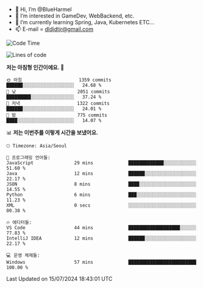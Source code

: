 - 👋 Hi, I’m @BlueHarmel
- 👀 I’m interested in GameDev, WebBackend, etc.
- 🌱 I’m currently learning Spring, Java, Kubernetes ETC...
- 📫 E-mail = dldjdtjr@gmail.com
  <!--START_SECTION:waka-->
![Code Time](http://img.shields.io/badge/Code%20Time-653%20hrs%2013%20mins-blue)

![Lines of code](https://img.shields.io/badge/%EC%A0%80%EB%8A%94%20%EC%97%AC%ED%83%9C%EA%B9%8C%EC%A7%80%20-46.4%20million%20%EC%A4%84%EC%9D%98%20%EC%BD%94%EB%93%9C%EB%A5%BC%20%EC%9E%91%EC%84%B1%ED%96%88%EC%96%B4%EC%9A%94.-blue)

**저는 아침형 인간이에요. 🐤** 

```text
🌞 아침                     1359 commits        ██████░░░░░░░░░░░░░░░░░░░   24.68 % 
🌆 낮　                     2051 commits        █████████░░░░░░░░░░░░░░░░   37.24 % 
🌃 저녁                     1322 commits        ██████░░░░░░░░░░░░░░░░░░░   24.01 % 
🌙 밤　                     775 commits         ████░░░░░░░░░░░░░░░░░░░░░   14.07 % 
```


📊 **저는 이번주를 이렇게 시간을 보냈어요.** 

```text
🕑︎ Timezone: Asia/Seoul

💬 프로그래밍 언어들: 
JavaScript               29 mins             █████████████░░░░░░░░░░░░   51.60 % 
Java                     12 mins             ██████░░░░░░░░░░░░░░░░░░░   22.17 % 
JSON                     8 mins              ████░░░░░░░░░░░░░░░░░░░░░   14.55 % 
Python                   6 mins              ███░░░░░░░░░░░░░░░░░░░░░░   11.23 % 
XML                      0 secs              ░░░░░░░░░░░░░░░░░░░░░░░░░   00.38 % 

🔥 에디터들: 
VS Code                  44 mins             ███████████████████░░░░░░   77.83 % 
IntelliJ IDEA            12 mins             ██████░░░░░░░░░░░░░░░░░░░   22.17 % 

💻 운영 체제들: 
Windows                  57 mins             █████████████████████████   100.00 % 
```


 Last Updated on 15/07/2024 18:43:01 UTC
<!--END_SECTION:waka-->
<!---
BlueHarmel/BlueHarmel is a ✨ special ✨ repository because its `README.md` (this file) appears on your GitHub profile.
You can click the Preview link to take a look at your changes.
--->

